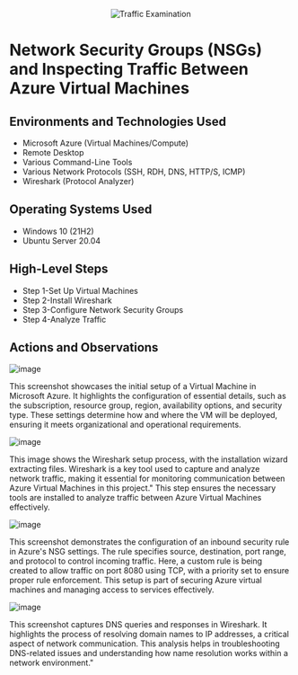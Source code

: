 <p align="center">
<img src="https://i.imgur.com/Ua7udoS.png" alt="Traffic Examination"/>
</p>

<h1>Network Security Groups (NSGs) and Inspecting Traffic Between Azure Virtual Machines</h1>





<h2>Environments and Technologies Used</h2>

- Microsoft Azure (Virtual Machines/Compute)
- Remote Desktop
- Various Command-Line Tools
- Various Network Protocols (SSH, RDH, DNS, HTTP/S, ICMP)
- Wireshark (Protocol Analyzer)

<h2>Operating Systems Used </h2>

- Windows 10 (21H2)
- Ubuntu Server 20.04

<h2>High-Level Steps</h2>

- Step 1-Set Up Virtual Machines
- Step 2-Install Wireshark
- Step 3-Configure Network Security Groups
- Step 4-Analyze Traffic

<h2>Actions and Observations</h2>


![image](https://github.com/user-attachments/assets/4f1279e5-8f23-48b1-a5cd-73b43878973d)



This screenshot showcases the initial setup of a Virtual Machine in Microsoft Azure. It highlights the configuration of essential details, such as the subscription, resource group, region, availability options, and security type. These settings determine how and where the VM will be deployed, ensuring it meets organizational and operational requirements.
<br />


![image](https://github.com/user-attachments/assets/ebd7426c-f0f8-4a66-9c0f-9e7282026158)

 This image shows the Wireshark setup process, with the installation wizard extracting files. Wireshark is a key tool used to capture and analyze network traffic, making it essential for monitoring communication between Azure Virtual Machines in this project."
This step ensures the necessary tools are installed to analyze traffic between Azure Virtual Machines effectively.



![image](https://github.com/user-attachments/assets/dca84d7a-0fce-4601-a3fa-db25f5c0870b)


This screenshot demonstrates the configuration of an inbound security rule in Azure's NSG settings. The rule specifies source, destination, port range, and protocol to control incoming traffic. Here, a custom rule is being created to allow traffic on port 8080 using TCP, with a priority set to ensure proper rule enforcement. This setup is part of securing Azure virtual machines and managing access to services effectively.







![image](https://github.com/user-attachments/assets/dba43ee7-e3ce-4614-a345-5bcab335f8c2)






This screenshot captures DNS queries and responses in Wireshark. It highlights the process of resolving domain names to IP addresses, a critical aspect of network communication. This analysis helps in troubleshooting DNS-related issues and understanding how name resolution works within a network environment."

